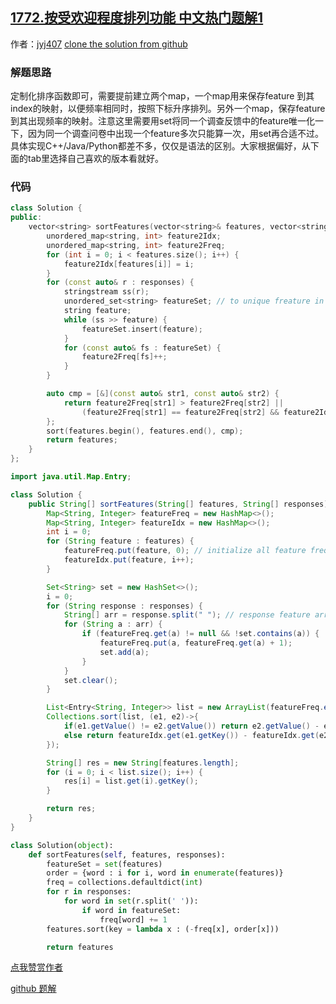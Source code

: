 ## [1772.按受欢迎程度排列功能 中文热门题解1](https://leetcode.cn/problems/sort-features-by-popularity/solutions/100000/1772-an-shou-huan-ying-cheng-du-pai-lie-em5hl)

作者：[jyj407](https://leetcode.cn/u/jyj407)
[clone the solution from github](https://github.com/jyj407/leetcode/blob/master/1772.md)

### 解题思路
定制化排序函数即可，需要提前建立两个map，一个map用来保存feature 到其index的映射，以便频率相同时，按照下标升序排列。另外一个map，保存feature到其出现频率的映射。注意这里需要用set将同一个调查反馈中的feature唯一化一下，因为同一个调查问卷中出现一个feature多次只能算一次，用set再合适不过。具体实现C++/Java/Python都差不多，仅仅是语法的区别。大家根据偏好，从下面的tab里选择自己喜欢的版本看就好。

### 代码

```cpp []
class Solution {
public:
    vector<string> sortFeatures(vector<string>& features, vector<string>& responses) {
        unordered_map<string, int> feature2Idx;
        unordered_map<string, int> feature2Freq;
        for (int i = 0; i < features.size(); i++) {
            feature2Idx[features[i]] = i;
        }
        for (const auto& r : responses) {
            stringstream ss(r);
            unordered_set<string> featureSet; // to unique freature in currrent reponse
            string feature;
            while (ss >> feature) {
                featureSet.insert(feature);
            }
            for (const auto& fs : featureSet) {
                feature2Freq[fs]++;
            }
        }

        auto cmp = [&](const auto& str1, const auto& str2) {
            return feature2Freq[str1] > feature2Freq[str2] ||
                (feature2Freq[str1] == feature2Freq[str2] && feature2Idx[str1] < feature2Idx[str2]);
        };
        sort(features.begin(), features.end(), cmp);
        return features;
    }
};
```

```java []
import java.util.Map.Entry;

class Solution {
    public String[] sortFeatures(String[] features, String[] responses) {
        Map<String, Integer> featureFreq = new HashMap<>();
        Map<String, Integer> featureIdx = new HashMap<>();
        int i = 0;
        for (String feature : features) {
            featureFreq.put(feature, 0); // initialize all feature freq to 0
            featureIdx.put(feature, i++);
        }

        Set<String> set = new HashSet<>();
        i = 0;
        for (String response : responses) {
            String[] arr = response.split(" "); // response feature array
            for (String a : arr) {
                if (featureFreq.get(a) != null && !set.contains(a)) {
                    featureFreq.put(a, featureFreq.get(a) + 1);
                    set.add(a);
                }
            }
            set.clear();
        }

        List<Entry<String, Integer>> list = new ArrayList(featureFreq.entrySet());
        Collections.sort(list, (e1, e2)->{
            if(e1.getValue() != e2.getValue()) return e2.getValue() - e1.getValue();
            else return featureIdx.get(e1.getKey()) - featureIdx.get(e2.getKey());
        });

        String[] res = new String[features.length];
        for (i = 0; i < list.size(); i++) {
            res[i] = list.get(i).getKey();
        }

        return res;
    }
}
```

```python []
class Solution(object):
    def sortFeatures(self, features, responses):
        featureSet = set(features)
        order = {word : i for i, word in enumerate(features)}
        freq = collections.defaultdict(int)
        for r in responses:
            for word in set(r.split(' ')):
                if word in featureSet:
                    freq[word] += 1
        features.sort(key = lambda x : (-freq[x], order[x]))

        return features
```

[点我赞赏作者](https://github.com/jyj407/leetcode/blob/master/wechat%20reward%20QRCode.png)

[github 题解](https://github.com/jyj407/leetcode/blob/master/1772.md)